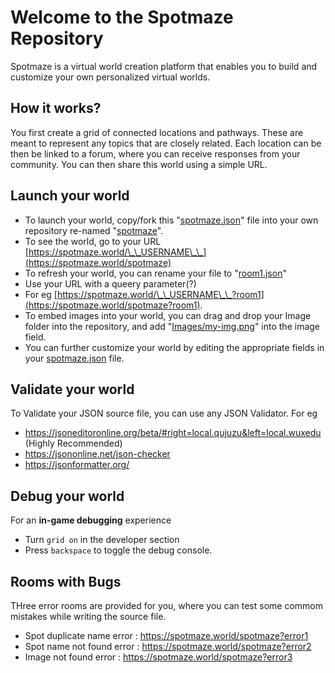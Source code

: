 # Welcome to the Spotmaze Repository
Spotmaze is a virtual world creation platform that enables you to build and customize your own personalized virtual worlds.

## How it works?
You first create a grid of connected locations and pathways. These are meant to represent any topics that are closely related. Each location can be then be linked to a forum, where you can receive responses from your community. You can then share this world using a simple URL.

## Launch your world
- To launch your world, copy/fork this "[spotmaze.json](https://github.com/spotmaze/spotmaze/blob/main/spotmaze.json)" file into your own repository re-named "[spotmaze](https://github.com/spotmaze/spotmaze)". 
- To see the world, go to your URL [https://spotmaze.world/\_\_USERNAME\_\_](https://spotmaze.world/spotmaze)
- To refresh your world, you can rename your file to "[room1.json](https://github.com/spotmaze/spotmaze/blob/main/room-1.json)"  
- Use your URL with a queery parameter(?) 
- For eg [https://spotmaze.world/\_\_USERNAME\_\_?room1](https://spotmaze.world/spotmaze?room1). 
- To embed images into your world, you can drag and drop your Image folder into the repository, and add "[Images/my-img.png](https://github.com/spotmaze/spotmaze/tree/main/Images)" into the image field. 
- You can further customize your world by editing the appropriate fields in your [spotmaze.json](https://github.com/spotmaze/spotmaze/blob/main/spotmaze.json) file. 

## Validate your world
To Validate your JSON source file, you can use any JSON Validator. For eg
- https://jsoneditoronline.org/beta/#right=local.qujuzu&left=local.wuxedu (Highly Recommended)
- https://jsononline.net/json-checker
- https://jsonformatter.org/

## Debug your world
For an __in-game debugging__ experience
- Turn `grid on` in the developer section 
- Press `backspace` to toggle the debug console.

## Rooms with Bugs
THree error rooms are provided for you, where you can test some commom mistakes while writing the source file.
- Spot duplicate name error   :   https://spotmaze.world/spotmaze?error1
- Spot name not found error   :   https://spotmaze.world/spotmaze?error2
- Image not found error       :   https://spotmaze.world/spotmaze?error3

<!--
**spotmaze/spotmaze** is a ✨ _special_ ✨ repository because its `README.md` (this file) appears on your GitHub profile.

Here are some ideas to get you started:

- 🔭 I’m currently working on ...
- 🌱 I’m currently learning ...
- 👯 I’m looking to collaborate on ...
- 🤔 I’m looking for help with ...
- 💬 Ask me about ...
- 📫 How to reach me: ...
- 😄 Pronouns: ...
- ⚡ Fun fact: ...
-->
